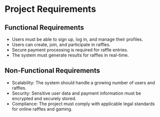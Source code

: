 # Project Requirements

## Functional Requirements
- Users must be able to sign up, log in, and manage their profiles.
- Users can create, join, and participate in raffles.
- Secure payment processing is required for raffle entries.
- The system must generate results for raffles in real-time.

## Non-Functional Requirements
- Scalability: The system should handle a growing number of users and raffles.
- Security: Sensitive user data and payment information must be encrypted and securely stored.
- Compliance: The project must comply with applicable legal standards for online raffles and gaming.

